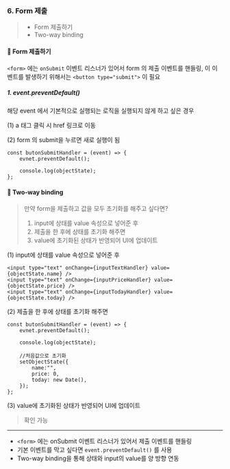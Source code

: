### 6. Form 제출 

> * Form 제출하기 
> * Two-way binding



#### 🥕 Form 제출하기 

`<form>` 에는 `onSubmit` 이벤트 리스너가 있어서 form 의 제출 이벤트를 핸들링, 이 이벤트를 발생하기 위해서는 `<button type="submit">` 이 필요 

##### 1. event.preventDefault()

해당 event 에서 기본적으로 실행되는 로직을 실행되지 않게 하고 싶은 경우 

(1) a 태그 클릭 시 href 링크로 이동

(2) form 의 submit을 누르면 새로 실행이 됨 

```react
const butonSubmitHandler = (event) => {
    evnet.preventDefault();
    
    console.log(objectState);
};
```



#### 🥕 Two-way binding

> 만약 form을 제출하고 값을 모두 초기화를 해주고 싶다면? 
>
> 1. input에 상태를 value 속성으로 넣어준 후 
> 2. 제출을 한 후에 상태를 초기화 해주면 
> 3. value에 초기화된 상태가 반영되어 UI에 업데이트 

(1) input에 상태를 value 속성으로 넣어준 후 

```react
<input type="text" onChange={inputTextHandler} value={objectState.name} />
<input type="text" onChange={inputPriceHandler} value={objectState.price} />
<input type="text" onChange={inputTodayHandler} value={objectState.today} />
```

(2) 제출을 한 후에 상태를 초기화 해주면 

```react
const butonSubmitHandler = (event) => {
    evnet.preventDefault();
    
    console.log(objectState);
    
    //처음값으로 초기화 
    setObjectState({
        name:"",
        price: 0,
        today: new Date(),
    });
};
```

(3) value에 초기화된 상태가 반영되어 UI에 업데이트 

> 확인 가능 



---



* `<form>` 에는 onSubmit 이벤트 리스너가 있어서 제출 이벤트를 핸들링
* 기본 이벤트를 막고 싶다면 `event.preventDefault()` 를 사용
* Two-way binding을 통해 상태와 input의 value를 양 방향 연동

